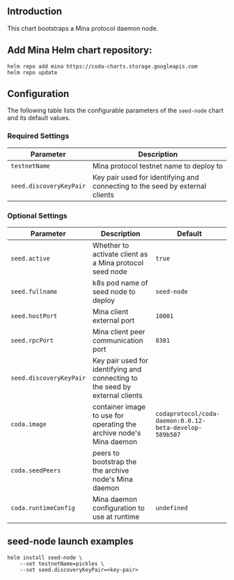 ## Introduction

This chart bootstraps a Mina protocol daemon node.

## Add Mina Helm chart repository:

 ```console
 helm repo add mina https://coda-charts.storage.googleapis.com
 helm repo update
 ```

## Configuration

The following table lists the configurable parameters of the `seed-node` chart and its default values.

### Required Settings

Parameter | Description
--- | ---
`testnetName` | Mina protocol testnet name to deploy to
`seed.discoveryKeyPair` | Key pair used for identifying and connecting to the seed by external clients 

### Optional Settings

Parameter | Description | Default
--- | --- | ---
`seed.active` | Whether to activate client as a Mina protocol seed node | `true`
`seed.fullname` | k8s pod name of seed node to deploy | `seed-node`
`seed.hostPort` | Mina client external port | `10001`
`seed.rpcPort` | Mina client peer communication port | `8301`
`seed.discoveryKeyPair` | Key pair used for identifying and connecting to the seed by external clients 
`coda.image` | container image to use for operating the archive node's Mina daemon | `codaprotocol/coda-daemon:0.0.12-beta-develop-589b507`
`coda.seedPeers` | peers to bootstrap the the archive node's Mina daemon
`coda.runtimeConfig` | Mina daemon configuration to use at runtime | `undefined`

## seed-node launch examples

```console
helm install seed-node \
    --set testnetName=pickles \
    --set seed.discoveryKeyPair=<key-pair>
```
